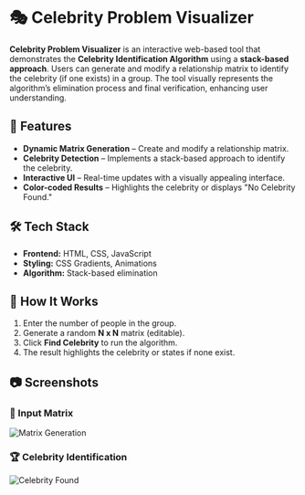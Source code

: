 # 🎭 Celebrity Problem Visualizer  

**Celebrity Problem Visualizer** is an interactive web-based tool that demonstrates the **Celebrity Identification Algorithm** using a **stack-based approach**. Users can generate and modify a relationship matrix to identify the celebrity (if one exists) in a group. The tool visually represents the algorithm’s elimination process and final verification, enhancing user understanding.  

## 🔹 Features  
- **Dynamic Matrix Generation** – Create and modify a relationship matrix.  
- **Celebrity Detection** – Implements a stack-based approach to identify the celebrity.  
- **Interactive UI** – Real-time updates with a visually appealing interface.  
- **Color-coded Results** – Highlights the celebrity or displays "No Celebrity Found."  

## 🛠 Tech Stack  
- **Frontend:** HTML, CSS, JavaScript  
- **Styling:** CSS Gradients, Animations  
- **Algorithm:** Stack-based elimination  

## 🚀 How It Works  
1. Enter the number of people in the group.  
2. Generate a random **N x N** matrix (editable).  
3. Click **Find Celebrity** to run the algorithm.  
4. The result highlights the celebrity or states if none exist.  

## 📷 Screenshots  
### 🎯 Input Matrix  
![Matrix Generation](The-Celebrity-Problem-Visualizer/Screenshot(1825).png)  

### 🏆 Celebrity Identification  
![Celebrity Found](The-Celebrity-Problem-Visualizer/Screenshot(1825).png)  
